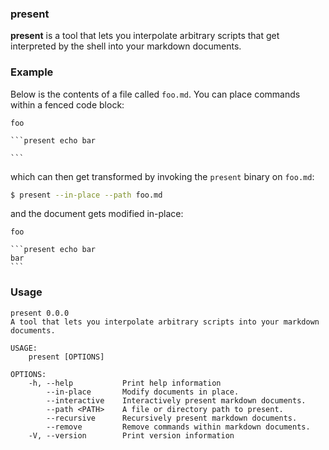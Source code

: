 ### present

**present** is a tool that lets you interpolate arbitrary scripts that get
interpreted by the shell into your markdown documents.

### Example

Below is the contents of a file called `foo.md`. You can place commands within
a fenced code block:

````
foo

```present echo bar

```
````

which can then get transformed by invoking the `present` binary on `foo.md`:

```bash
$ present --in-place --path foo.md
```

and the document gets modified in-place:

````
foo

```present echo bar
bar
```
````

### Usage

```present cargo run -- --help
present 0.0.0
A tool that lets you interpolate arbitrary scripts into your markdown documents.

USAGE:
    present [OPTIONS]

OPTIONS:
    -h, --help           Print help information
        --in-place       Modify documents in place.
        --interactive    Interactively present markdown documents.
        --path <PATH>    A file or directory path to present.
        --recursive      Recursively present markdown documents.
        --remove         Remove commands within markdown documents.
    -V, --version        Print version information
```
